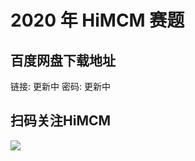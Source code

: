 # 2020 年 HiMCM 赛题

## 百度网盘下载地址

链接: 更新中
密码: 更新中

## 扫码关注HiMCM
![](https://avatars2.githubusercontent.com/u/16745793?s=200&v=4)
